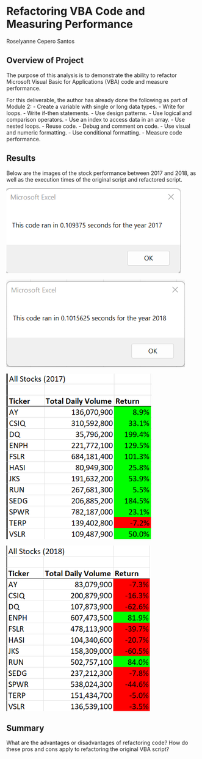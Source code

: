 # Refactoring VBA Code and Measuring Performance
Roselyanne Cepero Santos

## Overview of Project
The purpose of this analysis is to demonstrate the ability to refactor Microsoft Visual Basic for Applications (VBA) code and measure performance. 

For this deliverable, the author has already done the following as part of Module 2:
    - Create a variable with single or long data types.
    - Write for loops.
    - Write if-then statements.
    - Use design patterns.
    - Use logical and comparison operators.
    - Use an index to access data in an array.
    - Use nested loops.
    - Reuse code.
    - Debug and comment on code.
    - Use visual and numeric formatting.
    - Use conditional formatting.
    - Measure code performance.

## Results
Below are the images of the stock performance between 2017 and 2018, as well as the execution times of the original script and refactored script.

![This is an image](VBA_Challenge_2017.png)

![This is an image](VBA_Challenge_2018.png)

![This is an image](VBA_Stock_Performance_2017.png)

![This is an image](VBA_Stock_Performance_2018.png)

## Summary
What are the advantages or disadvantages of refactoring code? How do these pros and cons apply to refactoring the original VBA script?
